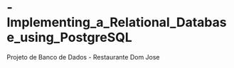 # -Implementing_a_Relational_Database_using_PostgreSQL
Projeto de Banco de Dados - Restaurante Dom Jose
